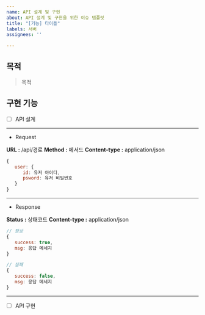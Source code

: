 ```yaml
---
name: API 설계 및 구현
about: API 설계 및 구현을 위한 이슈 템플릿
title: "[기능] 타이틀"
labels: 서버
assignees: ''

---
```


## 목적
> 목적

## 구현 기능
- [ ] API 설계
---
* Request

**URL :**  /api/경로
**Method :** 메서드
**Content-type :** application/json
```js
{
   user: {
      id: 유저 아이디,
      psword: 유저 비밀번호
   }
}
```
---
* Response  

**Status :** 상태코드
**Content-type :** application/json
```js
// 정상
{
   success: true,
   msg: 응답 메세지
}

// 실패
{
   success: false,
   msg: 응답 메세지
}
```
---
- [ ] API 구현
